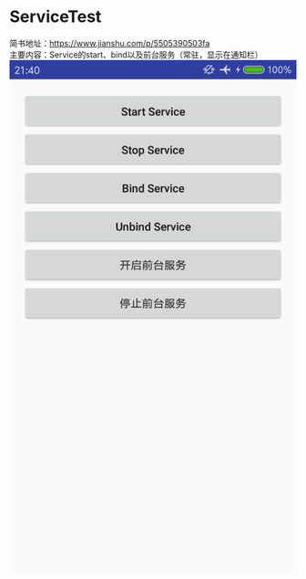 # ServiceTest
简书地址：https://www.jianshu.com/p/5505390503fa</br>
主要内容：Service的start、bind以及前台服务（常驻，显示在通知栏）</br>
![Image text](https://github.com/ChouBaoDxs/MyResources/blob/master/image/Android_Study/简书/ServiceTest.png)
